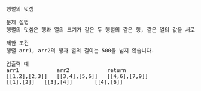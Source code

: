 <pre>
행렬의 덧셈 

문제 설명
행렬의 덧셈은 행과 열의 크기가 같은 두 행렬의 같은 행, 같은 열의 값을 서로 더한 결과가 됩니다. 2개의 행렬 arr1과 arr2를 입력받아, 행렬 덧셈의 결과를 반환하는 함수, solution을 완성해주세요.

제한 조건 
행렬 arr1, arr2의 행과 열의 길이는 500을 넘지 않습니다.

입출력 예
arr1            arr2            return
[[1,2],[2,3]]   [[3,4],[5,6]]	[[4,6],[7,9]]
[[1],[2]]	[[3],[4]]       [[4],[6]]
</pre>
